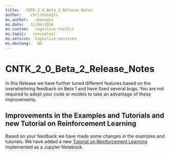 ```yaml
---
title:   CNTK_2_0_Beta_2_Release_Notes
author:    chrisbasoglu
ms.author:   cbasoglu
ms.date:   11/04/2016
ms.custom:   cognitive-toolkit
ms.topic:   conceptual
ms.service:  Cognitive-services
ms.devlang:   NA
---
```


# CNTK_2_0_Beta_2_Release_Notes

In this Release we have further tuned different features based on the overwhelming feedback on Beta 1 and have fixed several bugs. You are not required to adopt your code or models to take an advantage of these improvements.

## Improvements in the Examples and Tutorials and new Tutorial on Reinforcement Learning

Based on your feedback we have made some changes in the examples and tutorials. We have added a new [Tutorial on Reinforcement Learning](https://github.com/Microsoft/CNTK/blob/v2.0.beta2.0/bindings/python/tutorials/CNTK_203_Reinforcement_Learning_Basics.ipynb) implemented as a Jupyter Notebook.
